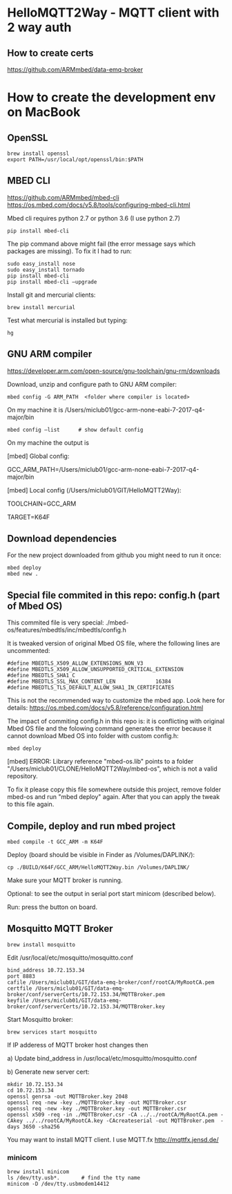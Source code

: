 # HelloMQTT2Way  -  MQTT client with 2 way auth 

 


## How to create certs
<https://github.com/ARMmbed/data-emq-broker>
 
 
# How to create the development env on MacBook
 
## OpenSSL
    brew install openssl
    export PATH=/usr/local/opt/openssl/bin:$PATH
 
## MBED CLI
https://github.com/ARMmbed/mbed-cli
https://os.mbed.com/docs/v5.8/tools/configuring-mbed-cli.html
 
Mbed cli requires python 2.7 or python 3.6  (I use python 2.7)

    pip install mbed-cli
The pip command above might fail (the error message says  which packages are missing).  To fix it I had to run:

    sudo easy_install nose
    sudo easy_install tornado
    pip install mbed-cli
    pip install mbed-cli –upgrade 
 
Install git and mercurial clients:

    brew install mercurial  
Test what mercurial is installed but typing:

    hg
 
## GNU ARM compiler
<https://developer.arm.com/open-source/gnu-toolchain/gnu-rm/downloads>
 
Download, unzip and configure path to GNU ARM compiler:

    mbed config -G ARM_PATH  <folder where compiler is located>
On my machine it is  /Users/miclub01/gcc-arm-none-eabi-7-2017-q4-major/bin

    mbed config –list      # show default config
On my machine the output is

[mbed] Global config:

GCC_ARM_PATH=/Users/miclub01/gcc-arm-none-eabi-7-2017-q4-major/bin
 
[mbed] Local config (/Users/miclub01/GIT/HelloMQTT2Way):

TOOLCHAIN=GCC_ARM

TARGET=K64F
 

## Download dependencies

For the new project downloaded from github you might need to run it once:

    mbed deploy
    mbed new .
 

 ## Special file commited in this repo: config.h (part of Mbed OS)
 This commited  file is very special:
 ./mbed-os/features/mbedtls/inc/mbedtls/config.h

It is tweaked version of original Mbed OS file, where the following lines are uncommented:

    #define MBEDTLS_X509_ALLOW_EXTENSIONS_NON_V3
    #define MBEDTLS_X509_ALLOW_UNSUPPORTED_CRITICAL_EXTENSION
    #define MBEDTLS_SHA1_C
    #define MBEDTLS_SSL_MAX_CONTENT_LEN             16384
    #define MBEDTLS_TLS_DEFAULT_ALLOW_SHA1_IN_CERTIFICATES

This is not the recommended way to customize the mbed app. Look here for details:
<https://os.mbed.com/docs/v5.8/reference/configuration.html>

The impact of commiting  config.h in this repo is:
it is conflicting with original Mbed OS file and the folowing command generates the error because it cannot download Mbed OS into folder with custom config.h:

    mbed deploy
 [mbed] ERROR: Library reference "mbed-os.lib" points to a folder "/Users/miclub01/CLONE/HelloMQTT2Way/mbed-os", which is not a valid repository.

To fix it please copy this file somewhere outside this project, remove folder mbed-os and run "mbed deploy" again.
After that you can apply the tweak to this file again.

 
 
## Compile, deploy and run mbed project
    mbed compile -t GCC_ARM -m K64F
Deploy (board should be visible in Finder  as /Volumes/DAPLINK/):

    cp ./BUILD/K64F/GCC_ARM/HelloMQTT2Way.bin /Volumes/DAPLINK/

 Make sure your MQTT broker is running.

 Optional: to see the output in serial port start minicom (described below).

 Run:  press the button on board.
 
## Mosquitto MQTT Broker
 
    brew install mosquitto
Edit  /usr/local/etc/mosquitto/mosquitto.conf

    bind_address 10.72.153.34
    port 8883
    cafile /Users/miclub01/GIT/data-emq-broker/conf/rootCA/MyRootCA.pem 
    certfile /Users/miclub01/GIT/data-emq-broker/conf/serverCerts/10.72.153.34/MQTTBroker.pem
    keyfile /Users/miclub01/GIT/data-emq-broker/conf/serverCerts/10.72.153.34/MQTTBroker.key
 
Start Mosquitto broker:

    brew services start mosquitto
 
 
If IP adderess of MQTT broker host changes then
 
  a) Update bind_address in /usr/local/etc/mosquitto/mosquitto.conf

  b) Generate new server cert:

    mkdir 10.72.153.34
    cd 10.72.153.34
    openssl genrsa -out MQTTBroker.key 2048
    openssl req -new -key ./MQTTBroker.key -out MQTTBroker.csr
    openssl req -new -key ./MQTTBroker.key -out MQTTBroker.csr
    openssl x509 -req -in ./MQTTBroker.csr -CA ../../rootCA/MyRootCA.pem -CAkey ../../rootCA/MyRootCA.key -CAcreateserial -out MQTTBroker.pem  -days 3650 -sha256
 
 
You may want to install MQTT client.  I use MQTT.fx    http://mqttfx.jensd.de/
 
 
### minicom 
    brew install minicom
    ls /dev/tty.usb*.       # find the tty name
    minicom -D /dev/tty.usbmodem14412
 
